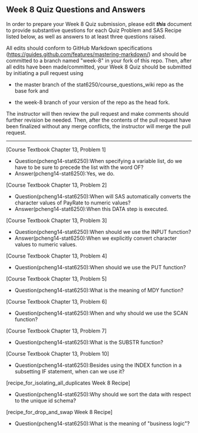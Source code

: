 ## Week 8 Quiz Questions and Answers

In order to prepare your Week 8 Quiz submission, please edit ***this*** document to provide substantive questions for each Quiz Problem and SAS Recipe listed below, as well as answers to at least three questions raised.

All edits should conform to GitHub Markdown specifications (https://guides.github.com/features/mastering-markdown/) and should be committed to a branch named "week-8" in your fork of this repo. Then, after all edits have been made/committed, your Week 8 Quiz should be submitted by initiating a pull request using

- the master branch of the stat6250/course_questions_wiki repo as the base fork and

- the week-8 branch of your version of the repo as the head fork.

The instructor will then review the pull request and make comments should further revision be needed. Then, after the contents of the pull request have been finalized without any merge conflicts, the instructor will merge the pull request.

********************************************************************************



[Course Textbook Chapter 13, Problem 1]
- Question(pcheng14-stat6250):When specifying a variable list, do we have to be sure to precede the list with the word OF?
- Answer(pcheng14-stat6250):Yes, we do.



[Course Textbook Chapter 13, Problem 2]
- Question(pcheng14-stat6250):When will SAS automatically converts the character values of PayRate to numeric values?
- Answer(pcheng14-stat6250):When this DATA step is executed.



[Course Textbook Chapter 13, Problem 3]
- Question(pcheng14-stat6250):When should we use the INPUT function?
- Answer(pcheng14-stat6250):When we explicitly convert character values to numeric values.



[Course Textbook Chapter 13, Problem 4]
- Question(pcheng14-stat6250):When should we use the PUT function?



[Course Textbook Chapter 13, Problem 5]
- Question(pcheng14-stat6250):What is the meaning of MDY function?



[Course Textbook Chapter 13, Problem 6]
- Question(pcheng14-stat6250):When and why should we use the SCAN function?



[Course Textbook Chapter 13, Problem 7]
- Question(pcheng14-stat6250):What is the SUBSTR function?



[Course Textbook Chapter 13, Problem 10]
- Question(pcheng14-stat6250):Besides using the INDEX function in a subsetting IF statement, when can we use it?



[recipe_for_isolating_all_duplicates Week 8 Recipe]
- Question(pcheng14-stat6250):Why should we sort the data with respect to the unique id schema?



[recipe_for_drop_and_swap Week 8 Recipe]
- Question(pcheng14-stat6250):What is the meaning of "business logic"?




